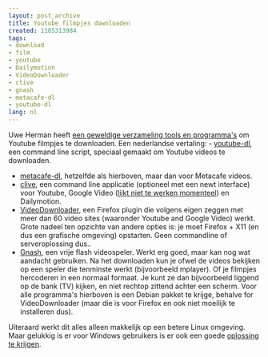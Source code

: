 ```yaml
---
layout: post_archive
title: Youtube filmpjes downloaden
created: 1185313984
tags:
- download
- film
- youtube
- Dailymotion
- VideoDownloader
- clive
- gnash
- metacafe-dl
- youtube-dl
lang: nl
---
```

Uwe Herman heeft [een geweldige verzameling tools en programma's](http://www.hermann-uwe.de/blog/download-videos-from-youtube-google-video-and-others-using-linux) om Youtube filmpjes te downloaden. Een nederlandse vertaling: - [youtube-dl](http://www.arrakis.es/~rggi3/youtube-dl/), een command line script, speciaal gemaakt om Youtube videos te downloaden.
- [metacafe-dl](http://www.arrakis.es/~rggi3/metacafe-dl/), hetzelfde als hierboven, maar dan voor Metacafe videos.
- [clive](http://home.gna.org/clive/), een command line applicatie (optioneel met een newt interface) voor Youtube, Google Video ([lijkt niet te werken momenteel](http://bugs.debian.org/cgi-bin/bugreport.cgi?bug=430433)) en Dailymotion.
- [VideoDownloader](https://addons.mozilla.org/en-US/firefox/addon/2390), een Firefox plugin die volgens eigen zeggen met meer dan 60 video sites (waaronder Youtube and Google Video) werkt. Grote nadeel ten opzichte van andere opties is: je moet Firefox + X11 (en dus een grafische omgeving) opstarten. Geen commandline of serveroplossing dus..
- [Gnash](http://www.gnu.org/software/gnash/), een vrije flash videospeler. Werkt erg goed, maar kan nog wat aandacht gebruiken.
Na het downloaden kun je ofwel de videos bekijken op een speler die tenminste werkt (bijvoorbeeld mplayer). Of je filmpjes hercoderen in een normaal formaat. Je kunt ze dan bijvoorbeeld liggend op de bank (TV) kijken, en niet rechtop zittend achter een scherm. Voor alle programma's hierboven is een Debian pakket te krijge, behalve for VideoDownloader (maar die is voor Firefox en ook niet moeilijk te installeren dus).

Uiteraard werkt dit alles alleen makkelijk op een betere Linux omgeving. Maar gelukkig is er voor Windows gebruikers is er ook een goede [oplossing te krijgen](http://www.ubuntu.com/).
